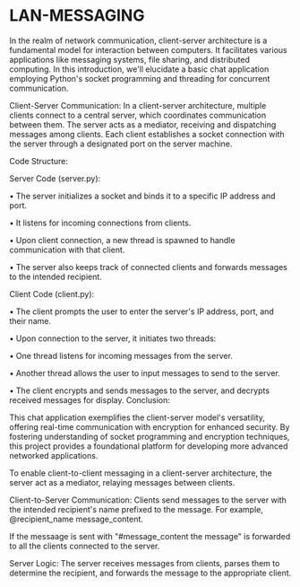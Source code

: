 # LAN-MESSAGING
In the realm of network communication, client-server architecture is a fundamental model for interaction between computers. It facilitates various applications like messaging systems, file sharing, and distributed computing. In this introduction, we'll elucidate a basic chat application employing Python's socket programming and threading for concurrent communication.

Client-Server Communication:
In a client-server architecture, multiple clients connect to a central server, which coordinates communication between them. The server acts as a mediator, receiving and dispatching messages among clients. Each client establishes a socket connection with the server through a designated port on the server machine.


Code Structure:

Server Code (server.py):

•	The server initializes a socket and binds it to a specific IP address and port.

•	It listens for incoming connections from clients.

•	Upon client connection, a new thread is spawned to handle communication with that client.

•	The server also keeps track of connected clients and forwards messages to the intended recipient.

Client Code (client.py):

•	The client prompts the user to enter the server's IP address, port, and their name.

•	Upon connection to the server, it initiates two threads:

  •	One thread listens for incoming messages from the server.

  •	Another thread allows the user to input messages to send to the server.

•	The client encrypts and sends messages to the server, and decrypts received messages for display.
Conclusion:

This chat application exemplifies the client-server model's versatility, offering real-time communication with encryption for enhanced security. By fostering understanding of socket programming and encryption techniques, this project provides a foundational platform for developing more advanced networked applications.

To enable client-to-client messaging in a client-server architecture, the server act as a mediator, relaying messages between clients. 

Client-to-Server Communication: Clients send messages to the server with the intended recipient's name prefixed to the message. For example, @recipient_name message_content.

If the messaage is sent with "#message_content the message" is forwarded to all the clients connected to the server.

Server Logic: The server receives messages from clients, parses them to determine the recipient, and forwards the message to the appropriate client.
